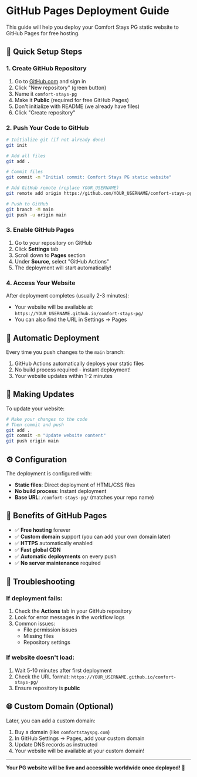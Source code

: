 # GitHub Pages Deployment Guide

This guide will help you deploy your Comfort Stays PG static website to GitHub Pages for free hosting.

## 🚀 Quick Setup Steps

### 1. Create GitHub Repository
1. Go to [GitHub.com](https://github.com) and sign in
2. Click "New repository" (green button)
3. Name it `comfort-stays-pg`
4. Make it **Public** (required for free GitHub Pages)
5. Don't initialize with README (we already have files)
6. Click "Create repository"

### 2. Push Your Code to GitHub
```bash
# Initialize git (if not already done)
git init

# Add all files
git add .

# Commit files
git commit -m "Initial commit: Comfort Stays PG static website"

# Add GitHub remote (replace YOUR_USERNAME)
git remote add origin https://github.com/YOUR_USERNAME/comfort-stays-pg.git

# Push to GitHub
git branch -M main
git push -u origin main
```

### 3. Enable GitHub Pages
1. Go to your repository on GitHub
2. Click **Settings** tab
3. Scroll down to **Pages** section
4. Under **Source**, select "GitHub Actions"
5. The deployment will start automatically!

### 4. Access Your Website
After deployment completes (usually 2-3 minutes):
- Your website will be available at: `https://YOUR_USERNAME.github.io/comfort-stays-pg/`
- You can also find the URL in Settings → Pages

## 🔄 Automatic Deployment

Every time you push changes to the `main` branch:
1. GitHub Actions automatically deploys your static files
2. No build process required - instant deployment!
3. Your website updates within 1-2 minutes

## 📝 Making Updates

To update your website:
```bash
# Make your changes to the code
# Then commit and push
git add .
git commit -m "Update website content"
git push origin main
```

## ⚙️ Configuration

The deployment is configured with:
- **Static files**: Direct deployment of HTML/CSS files
- **No build process**: Instant deployment
- **Base URL**: `/comfort-stays-pg/` (matches your repo name)

## 🎯 Benefits of GitHub Pages

- ✅ **Free hosting** forever
- ✅ **Custom domain** support (you can add your own domain later)
- ✅ **HTTPS** automatically enabled
- ✅ **Fast global CDN**
- ✅ **Automatic deployments** on every push
- ✅ **No server maintenance** required

## 🔧 Troubleshooting

### If deployment fails:
1. Check the **Actions** tab in your GitHub repository
2. Look for error messages in the workflow logs
3. Common issues:
   - File permission issues
   - Missing files
   - Repository settings

### If website doesn't load:
1. Wait 5-10 minutes after first deployment
2. Check the URL format: `https://YOUR_USERNAME.github.io/comfort-stays-pg/`
3. Ensure repository is **public**

## 🌐 Custom Domain (Optional)

Later, you can add a custom domain:
1. Buy a domain (like `comfortstayspg.com`)
2. In GitHub Settings → Pages, add your custom domain
3. Update DNS records as instructed
4. Your website will be available at your custom domain!

---

**Your PG website will be live and accessible worldwide once deployed! 🎉**
